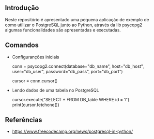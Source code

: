 ## Introdução
Neste repositório é apresentado uma pequena aplicação de exemplo de como utilizar o PostgreSQL junto ao Python, através da lib psycopg2 algumas funcionalidades são apresentadas e executadas.

## Comandos
- Configuranções iniciais

    conn = psycopg2.connect(database="db_name",
                        host="db_host",
                        user="db_user",
                        password="db_pass",
                        port="db_port")

    cursor = conn.cursor()

- Lendo dados de uma tabela no PostgreSQL

    cursor.execute("SELECT * FROM DB_table WHERE id = 1")
    print(cursor.fetchone())

## Referências
- https://www.freecodecamp.org/news/postgresql-in-python/